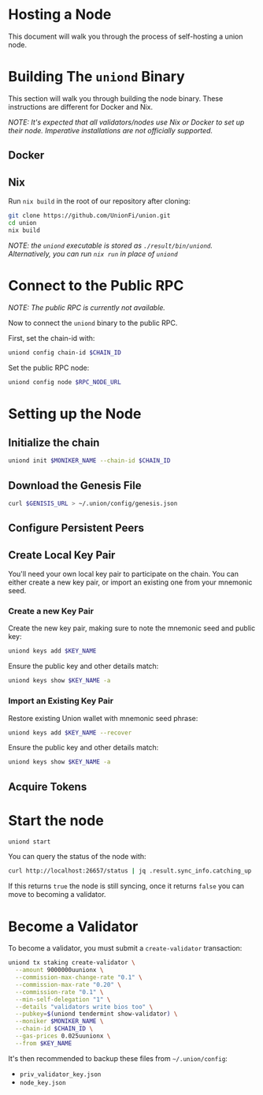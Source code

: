 # Hosting a Node

This document will walk you through the process of self-hosting a union node.

# Building The `uniond` Binary

This section will walk you through building the node binary. These instructions are different for Docker and Nix.

*NOTE: It's expected that all validators/nodes use Nix or Docker to set up their node. Imperative installations are not officially supported.*

## Docker

<!-- TODO: Add docker instructions following PR -->

## Nix

Run `nix build` in the root of our repository after cloning:

```sh
git clone https://github.com/UnionFi/union.git
cd union
nix build
```

*NOTE: the `uniond` executable is stored as `./result/bin/uniond`. Alternatively, you can run `nix run` in place of `uniond`*

# Connect to the Public RPC

*NOTE: The public RPC is currently not available.*

Now to connect the `uniond` binary to the public RPC.

First, set the chain-id with:

<!-- TODO: Replace `$CHAIN_ID` with our the chain-id of our main-net or test-net. -->
```sh
uniond config chain-id $CHAIN_ID
```

Set the public RPC node:

<!-- TODO: Replace `$RPC_NODE_URL` with our RPC node URL. -->
```sh
uniond config node $RPC_NODE_URL
```

# Setting up the Node

## Initialize the chain

```sh
uniond init $MONIKER_NAME --chain-id $CHAIN_ID
```

## Download the Genesis File

<!-- TODO: Create and upload genisis file for users to download -->
```sh
curl $GENISIS_URL > ~/.union/config/genesis.json
```

## Configure Persistent Peers

<!-- TODO: Create and upload presistent peers linst for users to download -->
<!-- TODO: Update instructions -->

## Create Local Key Pair

You'll need your own local key pair to participate on the chain. You can either create a new key pair, or import an existing one from your mnemonic seed.

### Create a new Key Pair

Create the new key pair, making sure to note the mnemonic seed and public key:

```sh
uniond keys add $KEY_NAME
```

Ensure the public key and other details match:
  
```sh
uniond keys show $KEY_NAME -a
```

### Import an Existing Key Pair

Restore existing Union wallet with mnemonic seed phrase:

```sh
uniond keys add $KEY_NAME --recover
```
  
Ensure the public key and other details match:

```sh
uniond keys show $KEY_NAME -a
```

## Acquire Tokens

<!-- TODO: Determine process for distributing tokens on testnet -->

# Start the node

```sh
uniond start
```

You can query the status of the node with:

```sh
curl http://localhost:26657/status | jq .result.sync_info.catching_up
```

If this returns `true` the node is still syncing, once it returns `false` you can move to becoming a validator.

# Become a Validator

To become a validator, you must submit a `create-validator` transaction:

```sh
uniond tx staking create-validator \
  --amount 9000000uunionx \
  --commission-max-change-rate "0.1" \
  --commission-max-rate "0.20" \
  --commission-rate "0.1" \
  --min-self-delegation "1" \
  --details "validators write bios too" \
  --pubkey=$(uniond tendermint show-validator) \
  --moniker $MONIKER_NAME \
  --chain-id $CHAIN_ID \
  --gas-prices 0.025uunionx \
  --from $KEY_NAME
```

It's then recommended to backup these files from `~/.union/config`:

* `priv_validator_key.json`
* `node_key.json`